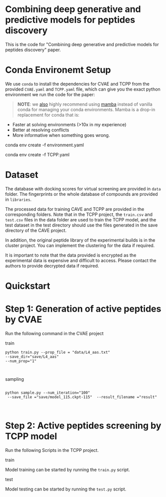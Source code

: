 # Combining deep generative and predictive models for  peptides discovery

This is the code for "Combining deep generative and predictive models for peptides discovery" paper.

# Conda Environemt Setup

We use `conda` to install the dependencies for CVAE and TCPP from the provided `CVAE.yaml` and  `TCPP.yaml` file, which can give you the exact python environment we run the code for the paper:

> **NOTE**: we [also](https://github.com/mattragoza/liGAN) highly recommend using [mamba](https://mamba.readthedocs.io/en/latest/) instead of vanilla conda for managing your conda environments. Mamba is a drop-in replacement for conda that is:

- Faster at solving environments (>10x in my experience)
- Better at resolving conflicts
- More informative when something goes wrong.



conda env create -f environment.yaml 

conda env create -f TCPP.yaml 

# Dataset

The database with docking scores for virtual screening are provided in `data` folder. The fingerprints or the whole database of compounds are provided in `libraries`.

The processed data for training CAVE and TCPP are provided in the corresponding folders. Note that in the TCPP project, the `train.csv`   and  `test.csv`  files in the data folder are used to train the TCPP model, and the test dataset in the test directory should use the files generated in the save directory of the CAVE project.

In addition, the original peptide library of the experimental builds is in the cluster project. You can implement the clustering for the data if required.

It is important to note that the data provided is encrypted as the experimental data is expensive and difficult to access. Please contact the authors to provide decrypted data if required.



# Quickstart

# Step 1: Generation of active peptides by CVAE 

Run the following command in the CVAE project

train

```
python train.py --prop_file = "data/L4_aas.txt" 
--save_dir="save/L4_aas" 
--num_prop="1"



```



sampling

```

python sample.py --num_iteration="100"
 --save_file ="save/model_115.ckpt-115"  --result_filename ="result"



```

# Step 2: Active peptides screening by TCPP model

Run the following Scripts in the TCPP project.

train

Model training can be started by running the  `train.py`  script.

test

Model testing can be started by running the  `test.py`  script.
